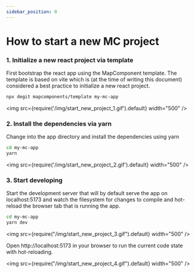 ```yaml
---
sidebar_position: 0
---
```


# How to start a new MC project

<!--@abc: config({ "asciinema": { "speed": 1, "cols": 60, "rows": 10 } }) -->

### 1. Initialize a new react project via template

First bootstrap the react app using the MapComponent template. The template is based on vite which is (at the time of writing this document) considered a best practice to initialize a new react project.

```bash
npx degit mapcomponents/template my-mc-app
```

<img src={require('/img/start_new_project_1.gif').default} width="500" />

### 2. Install the dependencies via yarn

Change into the app directory and install the dependencies using yarn

```bash
cd my-mc-app
yarn
```

<img src={require('/img/start_new_project_2.gif').default} width="500" />

### 3. Start developing

Start the development server that will by default serve the app on localhost:5173 and watch the filesystem for changes to compile and hot-reload the browser tab that is running the app.

```bash
cd my-mc-app
yarn dev
```

<img src={require("/img/start_new_project_3.gif").default} width="500" />

Open http://localhost:5173 in your browser to run the current code state with hot-reloading.

<img src={require("/img/start_new_project_4.gif").default} width="500" />

<!--@abc: browse({"url":"http://localhost:5173", "service_command":"cd my-mc-app && yarn dev"}) -->
